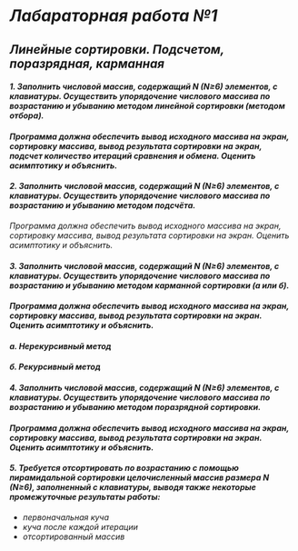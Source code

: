 # _Лабараторная работа №1_
## _Линейные сортировки. Подсчетом, поразрядная, карманная_
####  _1. Заполнить числовой массив, содержащий N (N≥6) элементов, с клавиатуры. Осуществить упорядочение числового массива по возрастанию и убыванию методом линейной сортировки (методом отбора)._
#### _Программа должна обеспечить вывод исходного массива на экран, сортировку массива, вывод результата сортировки на экран, подсчет количество итераций сравнения и обмена. Оценить асимптотику и объяснить._

#### _2. Заполнить числовой массив, содержащий N (N≥6) элементов, с клавиатуры. Осуществить упорядочение числового массива по возрастанию и убыванию методом подсчёта._
_Программа должна обеспечить вывод исходного массива на экран, сортировку массива, вывод результата сортировки на экран. Оценить асимптотику и объяснить._

#### _3. Заполнить числовой массив, содержащий N (N≥6) элементов, с клавиатуры. Осуществить упорядочение числового массива по возрастанию и убыванию методом карманной сортировки (а или б)._
#### _Программа должна обеспечить вывод исходного массива на экран, сортировку массива, вывод результата сортировки на экран. Оценить асимптотику и объяснить._
#### _а. Нерекурсивный метод_
#### _б. Рекурсивный метод_
#### _4. Заполнить числовой массив, содержащий N (N≥6) элементов, с клавиатуры. Осуществить упорядочение числового массива по возрастанию и убыванию методом поразрядной сортировки._
#### _Программа должна обеспечить вывод исходного массива на экран, сортировку массива, вывод результата сортировки на экран. Оценить асимптотику и объяснить._
#### _5. Требуется отсортировать по возрастанию с помощью пирамидальной сортировки целочисленный массив размера N (N≥6), заполненный с клавиатуры, выводя также некоторые промежуточные результаты работы:_
*  _первоначальная куча_
*  _куча после каждой итерации_
*  _отсортированный массив_

